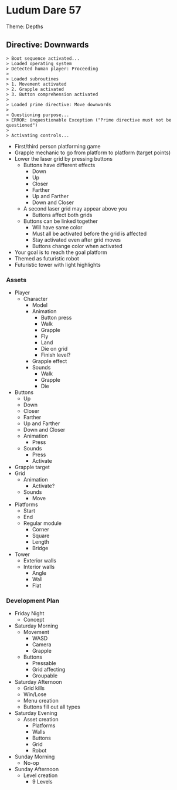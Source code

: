 # Ludum Dare 57

Theme: Depths

## Directive: Downwards

```
> Boot sequence activated...
> Loaded operating system
> Detected human player: Proceeding
>
> Loaded subroutines
> 1. Movement activated
> 2. Grapple activated
> 3. Button comprehension activated
> 
> Loaded prime directive: Move downwards
>
> Questioning purpose...
> ERROR: Unquestionable Exception ("Prime directive must not be questioned")
>
> Activating controls...
```

* First/third person platforming game
* Grapple mechanic to go from platform to platform (target points)
* Lower the laser grid by pressing buttons
	* Buttons have different effects
		* Down
		* Up
		* Closer
		* Farther
		* Up and Farther
		* Down and Closer
	* A second laser grid may appear above you
		* Buttons affect both grids
	* Buttons can be linked together
		* Will have same color
		* Must all be activated before the grid is affected
		* Stay activated even after grid moves
		* Buttons change color when activated
* Your goal is to reach the goal platform
* Themed as futuristic robot
* Futuristic tower with light highlights

### Assets

* Player
	* Character
		* Model
		* Animation
			* Button press
			* Walk
			* Grapple
			* Fly
			* Land
			* Die on grid
			* Finish level?
		* Grapple effect
		* Sounds
			* Walk
			* Grapple
			* Die
* Buttons
	* Up
	* Down
	* Closer
	* Farther
	* Up and Farther
	* Down and Closer
	* Animation
		* Press
	* Sounds
		* Press
		* Activate
* Grapple target
* Grid
	* Animation
		* Activate?
	* Sounds
		* Move
* Platforms
	* Start
	* End
	* Regular module
		* Corner
		* Square
		* Length
		* Bridge
* Tower
	* Exterior walls
	* Interior walls
		* Angle
		* Wall
		* Flat

### Development Plan

* Friday Night
	* Concept
* Saturday Morning
	* Movement
		* WASD
		* Camera
		* Grapple
	* Buttons
		* Pressable
		* Grid affecting
		* Groupable
* Saturday Afternoon
	* Grid kills
	* Win/Lose
	* Menu creation
	* Buttons fill out all types
* Saturday Evening
	* Asset creation
		* Platforms
		* Walls
		* Buttons
		* Grid
		* Robot
* Sunday Morning
	* No-op
* Sunday Afternoon
	* Level creation
		* 9 Levels